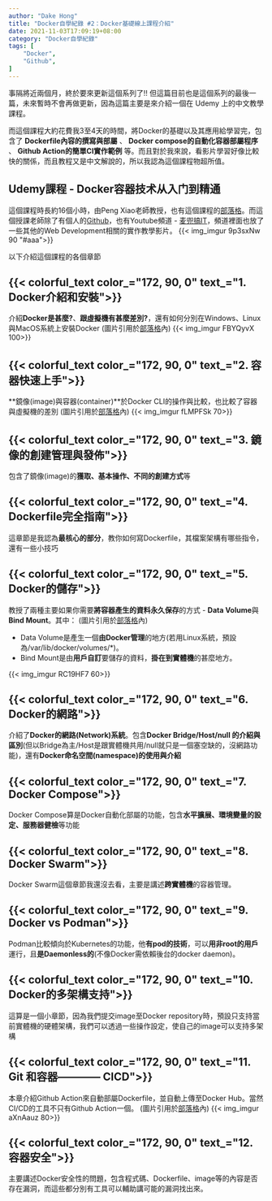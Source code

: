 ```yaml
---
author: "Dake Hong"
title: "Docker自學紀錄 #2：Docker基礎線上課程介紹"
date: 2021-11-03T17:09:19+08:00
category: "Docker自學紀錄"
tags: [
    "Docker",
    "Github",
]
---
```

事隔將近兩個月，終於要來更新這個系列了!! 但這篇目前也是這個系列的最後一篇，未來暫時不會再做更新，因為這篇主要是來介紹一個在 Udemy 上的中文教學課程。
<!--more-->
而這個課程大約花費我3至4天的時間，將Docker的基礎以及其應用給學習完，包含了 __Dockerfile內容的撰寫與部屬__ 、 __Docker compose的自動化容器部屬程序__ 、 __Github Action的簡單CI實作範例__ 等。而且對於我來說，看影片學習好像比較快的關係，而且教程又是中文解說的，所以我認為這個課程物超所值。

## Udemy課程 - Docker容器技术从入门到精通
這個課程時長約16個小時，由Peng Xiao老師教授，也有這個課程的[部落格](https://www.docker.tips)。而這個授課老師除了有個人的[Github](https://github.com/xiaopeng163)，也有Youtube頻道 - [麦兜搞IT](https://www.youtube.com/channel/UCmjdhwMGSut8mZ1CqnRjjUw)，頻道裡面也放了一些其他的Web Development相關的實作教學影片。
{{< img_imgur 9p3sxNw 90 "#aaa">}}

以下介紹這個課程的各個章節
## {{< colorful_text color_="172, 90, 0" text_="1. Docker介紹和安裝">}}
介紹**Docker是甚麼?**、**跟虛擬機有甚麼差別?**，還有如何分別在Windows、Linux與MacOS系統上安裝Docker (圖片引用於[部落格](https://dockertips.readthedocs.io/en/latest/docker-install/docker-intro.html)內)
{{< img_imgur FBYQyvX 100>}}

## {{< colorful_text color_="172, 90, 0" text_="2. 容器快速上手">}}
**鏡像(image)與容器(container)**於Docker CLI的操作與比較，也比較了容器與虛擬機的差別 (圖片引用於[部落格](https://dockertips.readthedocs.io/en/latest/container-quickstart/container-vs-vm.html)內)
{{< img_imgur fLMPFSk 70>}}

## {{< colorful_text color_="172, 90, 0" text_="3. 鏡像的創建管理與發佈">}}
包含了鏡像(image)的**獲取、基本操作、不同的創建方式**等

## {{< colorful_text color_="172, 90, 0" text_="4. Dockerfile完全指南">}}
這章節是我認為**最核心的部分**，教你如何寫Dockerfile，其檔案架構有哪些指令，還有一些小技巧

## {{< colorful_text color_="172, 90, 0" text_="5. Docker的儲存">}}
教授了兩種主要如果你需要**將容器產生的資料永久保存**的方式 - **Data Volume**與**Bind Mount**。其中： (圖片引用於[部落格](https://dockertips.readthedocs.io/en/latest/docker-volume/intro.html)內)
- Data Volume是產生一個**由Docker管理**的地方(若用Linux系統，預設為/var/lib/docker/volumes/*)。
- Bind Mount是由**用戶自訂**要儲存的資料，**掛在到實體機**的甚麼地方。

{{< img_imgur RC19HF7 60>}}

## {{< colorful_text color_="172, 90, 0" text_="6. Docker的網路">}}
介紹了**Docker的網路(Network)系統**。包含**Docker Bridge/Host/null 的介紹與區別**(但以Bridge為主/Host是跟實體機共用/null就只是一個塞空缺的，沒網路功能)，還有**Docker命名空間(namespace)的使用與介紹**

## {{< colorful_text color_="172, 90, 0" text_="7. Docker Compose">}}
Docker Compose算是Docker自動化部屬的功能，包含**水平擴展、環境變量的設定、服務器健檢**等功能

## {{< colorful_text color_="172, 90, 0" text_="8. Docker Swarm">}}
Docker Swarm這個章節我還沒去看，主要是講述**跨實體機**的容器管理。

## {{< colorful_text color_="172, 90, 0" text_="9. Docker vs Podman">}}
Podman比較傾向於Kubernetes的功能，他**有pod的技術**，可以**用非root的用戶**運行，且**是Daemonless的**(不像Docker需依賴後台的docker daemon)。

## {{< colorful_text color_="172, 90, 0" text_="10. Docker的多架構支持">}}
這算是一個小章節，因為我們提交image至Docker repository時，預設只支持當前實體機的硬體架構，我們可以透過一些操作設定，使自己的image可以支持多架構

## {{< colorful_text color_="172, 90, 0" text_="11. Git 和容器———— CICD">}}
本章介紹Github Action來自動部屬Dockerfile，並自動上傳至Docker Hub。當然CI/CD的工具不只有Github Action一個。 (圖片引用於[部落格](https://dockertips.readthedocs.io/en/latest/docker-cicd/intro.html)內)
{{< img_imgur aXnAauz 80>}}

## {{< colorful_text color_="172, 90, 0" text_="12. 容器安全">}}
主要講述Docker安全性的問題，包含程式碼、Dockerfile、image等的內容是否存在漏洞，而這些都分別有工具可以輔助講可能的漏洞找出來。